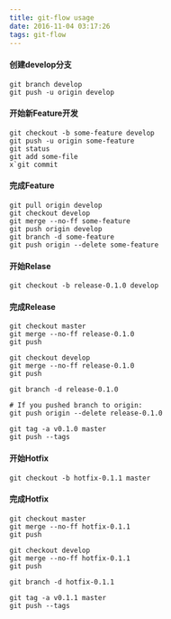 ```yaml
---
title: git-flow usage
date: 2016-11-04 03:17:26
tags: git-flow
---
```


#### 创建develop分支
```
git branch develop
git push -u origin develop
```

#### 开始新Feature开发
```
git checkout -b some-feature develop
git push -u origin some-feature    
git status
git add some-file
x`git commit
```

#### 完成Feature
```
git pull origin develop
git checkout develop
git merge --no-ff some-feature
git push origin develop
git branch -d some-feature
git push origin --delete some-feature
```

#### 开始Relase
```
git checkout -b release-0.1.0 develop
```

#### 完成Release
```
git checkout master
git merge --no-ff release-0.1.0
git push

git checkout develop
git merge --no-ff release-0.1.0
git push

git branch -d release-0.1.0

# If you pushed branch to origin:
git push origin --delete release-0.1.0   

git tag -a v0.1.0 master
git push --tags
```

#### 开始Hotfix
```
git checkout -b hotfix-0.1.1 master
```

#### 完成Hotfix
```
git checkout master
git merge --no-ff hotfix-0.1.1
git push

git checkout develop
git merge --no-ff hotfix-0.1.1
git push

git branch -d hotfix-0.1.1

git tag -a v0.1.1 master
git push --tags
```